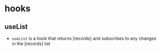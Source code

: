 # hooks

## useList

- `useList` is a hook that returns [records] and subscribes to any changes in the [records] list
